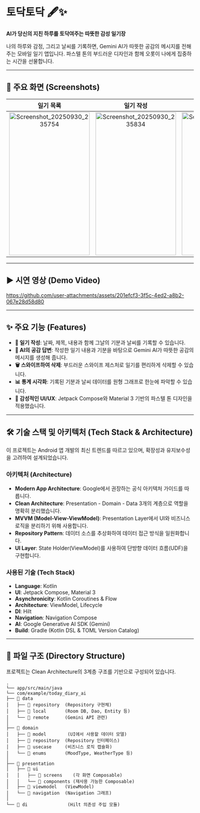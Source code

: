 
# 토닥토닥 🖋️✨

**AI가 당신의 지친 하루를 토닥여주는 따뜻한 감성 일기장**

나의 하루와 감정, 그리고 날씨를 기록하면, Gemini AI가 따뜻한 공감의 메시지를 전해주는 모바일 일기 앱입니다. 파스텔 톤의 부드러운 디자인과 함께 오롯이 나에게 집중하는 시간을 선물합니다.

---

## 📸 주요 화면 (Screenshots)

| 일기 목록 | 일기 작성 | 통계 화면 |
| :---: | :---: | :---: |
| <img width="216" height="384" alt="Screenshot_20250930_235754" src="https://github.com/user-attachments/assets/9bab24d7-af3a-423a-9ab8-9ae0923268c7" /> | <img width="216" height="384" alt="Screenshot_20250930_235834" src="https://github.com/user-attachments/assets/6beae41e-b108-4657-8284-fa12d45fc97c" /> | <img width="216" height="384" alt="Screenshot_20250930_235820" src="https://github.com/user-attachments/assets/c7823844-24ad-4fea-a6ac-10506a9ade15" /> |

---

## ▶️ 시연 영상 (Demo Video)

https://github.com/user-attachments/assets/201efcf3-3f5c-4ed2-a8b2-067e28d58d80

---

## ✨ 주요 기능 (Features)

* **📝 일기 작성**: 날짜, 제목, 내용과 함께 그날의 기분과 날씨를 기록할 수 있습니다.
* **🤖 AI의 공감 답변**: 작성한 일기 내용과 기분을 바탕으로 Gemini AI가 따뜻한 공감의 메시지를 생성해 줍니다.
* **🗑️ 스와이프하여 삭제**: 부드러운 스와이프 제스처로 일기를 편리하게 삭제할 수 있습니다.
* **📊 통계 시각화**: 기록된 기분과 날씨 데이터를 원형 그래프로 한눈에 파악할 수 있습니다.
* **🎨 감성적인 UI/UX**: Jetpack Compose와 Material 3 기반의 파스텔 톤 디자인을 적용했습니다.

---

## 🛠️ 기술 스택 및 아키텍처 (Tech Stack & Architecture)

이 프로젝트는 Android 앱 개발의 최신 트렌드를 따르고 있으며, 확장성과 유지보수성을 고려하여 설계되었습니다.

### 아키텍처 (Architecture)

* **Modern App Architecture**: Google에서 권장하는 공식 아키텍처 가이드를 따릅니다.
* **Clean Architecture**: Presentation - Domain - Data 3개의 계층으로 역할을 명확히 분리했습니다.
* **MVVM (Model-View-ViewModel)**: Presentation Layer에서 UI와 비즈니스 로직을 분리하기 위해 사용합니다.
* **Repository Pattern**: 데이터 소스를 추상화하여 데이터 접근 방식을 일원화합니다.
* **UI Layer**: State Holder(ViewModel)를 사용하여 단방향 데이터 흐름(UDF)을 구현합니다.

### 사용된 기술 (Tech Stack)

* **Language**: Kotlin
* **UI**: Jetpack Compose, Material 3
* **Asynchronicity**: Kotlin Coroutines & Flow
* **Architecture**: ViewModel, Lifecycle
* **DI**: Hilt
* **Navigation**: Navigation Compose
* **AI**: Google Generative AI SDK (Gemini)
* **Build**: Gradle (Kotlin DSL & TOML Version Catalog)

---

## 📁 파일 구조 (Directory Structure)

프로젝트는 Clean Architecture의 3계층 구조를 기반으로 구성되어 있습니다.
```
.
└── app/src/main/java
└── com/example/today_diary_ai
├── 📂 data
│   ├── 📂 repository  (Repository 구현체)
│   ├── 📂 local       (Room DB, Dao, Entity 등)
│   └── 📂 remote      (Gemini API 관련)
│
├── 📂 domain
│   ├── 📂 model        (UI에서 사용할 데이터 모델)
│   ├── 📂 repository  (Repository 인터페이스)
│   ├── 📂 usecase     (비즈니스 로직 캡슐화)
│   └── 📂 enums       (MoodType, WeatherType 등)
│
├── 📂 presentation
│   ├── 📂 ui
│   │   ├── 📂 screens    (각 화면 Composable)
│   │   └── 📂 components (재사용 가능한 Composable)
│   ├── 📂 viewmodel   (ViewModel)
│   └── 📂 navigation  (Navigation 그래프)
│
└── 📂 di               (Hilt 의존성 주입 모듈)
```
